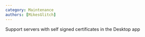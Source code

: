 ```yaml
---
category: Maintenance
authors: [MikesGlitch]
---
```


Support servers with self signed certificates in the Desktop app
